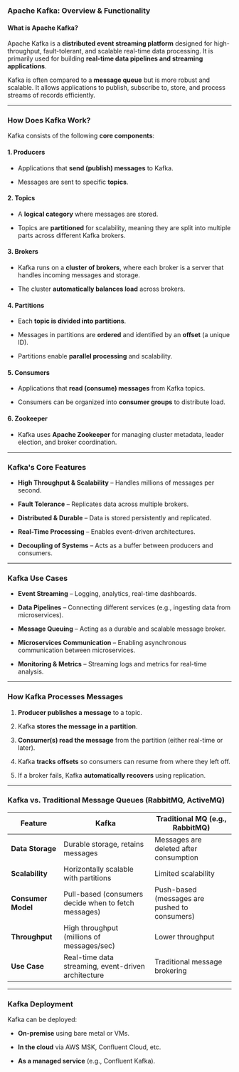 ### **Apache Kafka: Overview & Functionality**

#### **What is Apache Kafka?**

Apache Kafka is a **distributed event streaming platform** designed for high-throughput, fault-tolerant, and scalable real-time data processing. It is primarily used for building **real-time data pipelines and streaming applications**.

Kafka is often compared to a **message queue** but is more robust and scalable. It allows applications to publish, subscribe to, store, and process streams of records efficiently.

---

### **How Does Kafka Work?**

Kafka consists of the following **core components**:

#### **1. Producers**

- Applications that **send (publish) messages** to Kafka.
    
- Messages are sent to specific **topics**.
    

#### **2. Topics**

- A **logical category** where messages are stored.
    
- Topics are **partitioned** for scalability, meaning they are split into multiple parts across different Kafka brokers.
    

#### **3. Brokers**

- Kafka runs on a **cluster of brokers**, where each broker is a server that handles incoming messages and storage.
    
- The cluster **automatically balances load** across brokers.
    

#### **4. Partitions**

- Each **topic is divided into partitions**.
    
- Messages in partitions are **ordered** and identified by an **offset** (a unique ID).
    
- Partitions enable **parallel processing** and scalability.
    

#### **5. Consumers**

- Applications that **read (consume) messages** from Kafka topics.
    
- Consumers can be organized into **consumer groups** to distribute load.
    

#### **6. Zookeeper**

- Kafka uses **Apache Zookeeper** for managing cluster metadata, leader election, and broker coordination.
    

---

### **Kafka's Core Features**

- **High Throughput & Scalability** – Handles millions of messages per second.
    
- **Fault Tolerance** – Replicates data across multiple brokers.
    
- **Distributed & Durable** – Data is stored persistently and replicated.
    
- **Real-Time Processing** – Enables event-driven architectures.
    
- **Decoupling of Systems** – Acts as a buffer between producers and consumers.
    

---

### **Kafka Use Cases**

- **Event Streaming** – Logging, analytics, real-time dashboards.
    
- **Data Pipelines** – Connecting different services (e.g., ingesting data from microservices).
    
- **Message Queuing** – Acting as a durable and scalable message broker.
    
- **Microservices Communication** – Enabling asynchronous communication between microservices.
    
- **Monitoring & Metrics** – Streaming logs and metrics for real-time analysis.
    

---

### **How Kafka Processes Messages**

1. **Producer publishes a message** to a topic.
    
2. Kafka **stores the message in a partition**.
    
3. **Consumer(s) read the message** from the partition (either real-time or later).
    
4. Kafka **tracks offsets** so consumers can resume from where they left off.
    
5. If a broker fails, Kafka **automatically recovers** using replication.
    

---

### **Kafka vs. Traditional Message Queues (RabbitMQ, ActiveMQ)**

|Feature|Kafka|Traditional MQ (e.g., RabbitMQ)|
|---|---|---|
|**Data Storage**|Durable storage, retains messages|Messages are deleted after consumption|
|**Scalability**|Horizontally scalable with partitions|Limited scalability|
|**Consumer Model**|Pull-based (consumers decide when to fetch messages)|Push-based (messages are pushed to consumers)|
|**Throughput**|High throughput (millions of messages/sec)|Lower throughput|
|**Use Case**|Real-time data streaming, event-driven architecture|Traditional message brokering|

---

### **Kafka Deployment**

Kafka can be deployed:

- **On-premise** using bare metal or VMs.
    
- **In the cloud** via AWS MSK, Confluent Cloud, etc.
    
- **As a managed service** (e.g., Confluent Kafka).